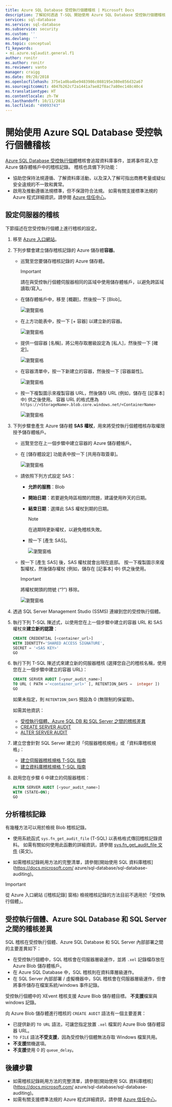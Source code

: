 ```yaml
---
title: Azure SQL Database 受控執行個體稽核 | Microsoft Docs
description: 了解如何透過 T-SQL 開始使用 Azure SQL Database 受控執行個體稽核
services: sql-database
ms.service: sql-database
ms.subservice: security
ms.custom: ''
ms.devlang: ''
ms.topic: conceptual
f1_keywords:
- mi.azure.sqlaudit.general.f1
author: ronitr
ms.author: ronitr
ms.reviewer: vanto
manager: craigg
ms.date: 09/20/2018
ms.openlocfilehash: 375e1a0ba4be9483986c088195e380e856d32a67
ms.sourcegitcommit: 4047b262cf2a1441a7ae82f8ac7a80ec148c40c4
ms.translationtype: HT
ms.contentlocale: zh-TW
ms.lasthandoff: 10/11/2018
ms.locfileid: "49093743"
---
```

# <a name="get-started-with-azure-sql-database-managed-instance-auditing"></a>開始使用 Azure SQL Database 受控執行個體稽核

[Azure SQL Database 受控執行個體](sql-database-managed-instance.md)稽核會追蹤資料庫事件，並將事件寫入您 Azure 儲存體帳戶中的稽核記錄。 稽核也具備下列功能：
- 協助您保持法規遵循、了解資料庫活動，以及深入了解可指出商務考量或疑似安全違規的不一致和異常。
- 啟用及推動遵循法規標準，但不保證符合法規。 如需有關支援標準法規的 Azure 程式詳細資訊，請參閱 [Azure 信任中心](https://azure.microsoft.com/support/trust-center/compliance/)。


## <a name="set-up-auditing-for-your-server"></a>設定伺服器的稽核

下節描述在您受控執行個體上進行稽核的設定。
1. 移至 [Azure 入口網站](https://portal.azure.com)。
2. 下列步驟會建立儲存稽核記錄的 Azure 儲存體**容器**。

   - 巡覽至您要儲存稽核記錄的 Azure 儲存體。

     > [!IMPORTANT]
     > 請在與受控執行個體伺服器相同的區域中使用儲存體帳戶，以避免跨區域讀取/寫入。

   - 在儲存體帳戶中，移至 [概觀]，然後按一下 [Blob]。

     ![瀏覽窗格][1]

   - 在上方功能表中，按一下 [+ 容器] 以建立新的容器。

     ![瀏覽窗格][2]

   - 提供一個容器 [名稱]，將公用存取層級設定為 [私人]，然後按一下 [確定]。

     ![瀏覽窗格][3]

   - 在容器清單中，按一下新建立的容器，然後按一下 [容器屬性]。

     ![瀏覽窗格][4]

   - 按一下複製圖示來複製容器 URL，然後儲存 URL (例如，儲存在 [記事本] 中) 供之後使用。 容器 URL 的格式應為 `https://<StorageName>.blob.core.windows.net/<ContainerName>`

     ![瀏覽窗格][5]

3. 下列步驟會產生 Azure 儲存體 **SAS 權杖**，用來將受控執行個體稽核存取權限授予儲存體帳戶。

   - 巡覽至您在上一個步驟中建立容器的 Azure 儲存體帳戶。

   - 在 [儲存體設定] 功能表中按一下 [共用存取簽章]。

     ![瀏覽窗格][6]

   - 請依照下列方式設定 SAS：
     - **允許的服務**：Blob
     - **開始日期**：若要避免時區相關的問題，建議使用昨天的日期。
     - **結束日期**：選擇此 SAS 權杖到期的日期。 

       > [!NOTE]
       > 在過期時更新權杖，以避免稽核失敗。

     - 按一下 [產生 SAS]。

       ![瀏覽窗格][7]

   - 按一下 [產生 SAS] 後，SAS 權杖就會出現在底部。 按一下複製圖示來複製權杖，然後儲存權杖 (例如，儲存在 [記事本] 中) 供之後使用。

     > [!IMPORTANT]
     > 將權杖開頭的問號 (“?”) 移除。

     ![瀏覽窗格][8]

4. 透過 SQL Server Management Studio (SSMS) 連線到您的受控執行個體。

5. 執行下列 T-SQL 陳述式，以使用您在上一個步驟中建立的容器 URL 和 SAS 權杖來**建立新的認證**：

    ```SQL
    CREATE CREDENTIAL [<container_url>]
    WITH IDENTITY='SHARED ACCESS SIGNATURE',
    SECRET = '<SAS KEY>'
    GO
    ```

6. 執行下列 T-SQL 陳述式來建立新的伺服器稽核 (選擇您自己的稽核名稱，使用您在上一個步驟中建立的容器 URL)：

    ```SQL
    CREATE SERVER AUDIT [<your_audit_name>]
    TO URL ( PATH ='<container_url>' [, RETENTION_DAYS =  integer ])
    GO
    ```

    如果未指定，則 `RETENTION_DAYS` 預設為 0 (無限制的保留期)。

    如需其他資訊：
    - [受控執行個體、Azure SQL DB 和 SQL Server 之間的稽核差異](#auditing-differences-between-managed-instance-azure-sql-database-and-sql-server)
    - [CREATE SERVER AUDIT](https://docs.microsoft.com/sql/t-sql/statements/create-server-audit-transact-sql)
    - [ALTER SERVER AUDIT](https://docs.microsoft.com/sql/t-sql/statements/alter-server-audit-transact-sql)

7. 建立您會針對 SQL Server 建立的「伺服器稽核規格」或「資料庫稽核規格」：
    - [建立伺服器稽核規格 T-SQL 指南](https://docs.microsoft.com/sql/t-sql/statements/create-server-audit-specification-transact-sql)
    - [建立資料庫稽核規格 T-SQL 指南](https://docs.microsoft.com/sql/t-sql/statements/create-database-audit-specification-transact-sql)

8. 啟用您在步驟 6 中建立的伺服器稽核：

    ```SQL
    ALTER SERVER AUDIT [<your_audit_name>]
    WITH (STATE=ON);
    GO
    ```

## <a name="analyze-audit-logs"></a>分析稽核記錄
有幾種方法可以用於檢視 Blob 稽核記錄。

- 使用系統函式 `sys.fn_get_audit_file` (T-SQL) 以表格格式傳回稽核記錄資料。 如需有關如何使用此函數的詳細資訊，請參閱 [sys.fn_get_audit_file 文件](https://docs.microsoft.com/sql/relational-databases/system-functions/sys-fn-get-audit-file-transact-sql) (英文)。

- 如需稽核記錄耗用方法的完整清單，請參閱[開始使用 SQL 資料庫稽核](https://docs.microsoft.com/ azure/sql-database/sql-database-auditing)。

> [!IMPORTANT]
> 從 Azure 入口網站 ([稽核記錄] 窗格) 檢視稽核記錄的方法目前不適用於「受控執行個體」。

## <a name="auditing-differences-between-managed-instance-azure-sql-database-and-sql-server"></a>受控執行個體、Azure SQL Database 和 SQL Server 之間的稽核差異

SQL 稽核在受控執行個體、Azure SQL Database 和 SQL Server 內部部署之間的主要差異如下：

- 在受控執行個體中，SQL 稽核會在伺服器層級運作，並將 `.xel` 記錄檔存放在 Azure Blob 儲存體帳戶。
- 在 Azure SQL Database 中，SQL 稽核則在資料庫層級運作。
- 在 SQL Server 內部部署 / 虛擬機器中，SQL 稽核會在伺服器層級運作，但會將事件儲存在檔案系統/windows 事件記錄。

受控執行個體中的 XEvent 稽核支援 Azure Blob 儲存體目標。 **不支援**檔案與 windows 記錄。

向 Azure Blob 儲存體進行稽核的 `CREATE AUDIT` 語法有一個主要差異：
- 已提供新的 `TO URL` 語法，可讓您指定放置 `.xel` 檔案的 Azure Blob 儲存體容器 URL。
- `TO FILE` 語法**不受支援**，因為受控執行個體無法存取 Windows 檔案共用。
- **不支援**關機選項。
- **不支援**使用 0 的 `queue_delay`。


## <a name="next-steps"></a>後續步驟

- 如需稽核記錄耗用方法的完整清單，請參閱[開始使用 SQL 資料庫稽核](https://docs.microsoft.com/ azure/sql-database/sql-database-auditing)。
- 如需有關支援標準法規的 Azure 程式詳細資訊，請參閱 [Azure 信任中心](https://azure.microsoft.com/support/trust-center/compliance/)。


<!--Anchors-->
[Set up auditing for your server]: #subheading-1
[Analyze audit logs]: #subheading-2
[Auditing differences between Managed Instance, Azure SQL DB and SQL Server]: #subheading-3

<!--Image references-->
[1]: ./media/sql-managed-instance-auditing/1_blobs_widget.png
[2]: ./media/sql-managed-instance-auditing/2_create_container_button.png
[3]: ./media/sql-managed-instance-auditing/3_create_container_config.png
[4]: ./media/sql-managed-instance-auditing/4_container_properties_button.png
[5]: ./media/sql-managed-instance-auditing/5_container_copy_name.png
[6]: ./media/sql-managed-instance-auditing/6_storage_settings_menu.png
[7]: ./media/sql-managed-instance-auditing/7_sas_configure.png
[8]: ./media/sql-managed-instance-auditing/8_sas_copy.png
